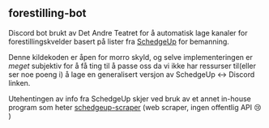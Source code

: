 forestilling-bot
--------------------------
Discord bot brukt av Det Andre Teatret for å automatisk lage kanaler for forestillingskvelder basert på lister
fra [SchedgeUp](https://schedgeup.com) for bemanning.

Denne kildekoden er åpen for morro skyld, og selve implementeringen er _meget_ subjektiv for å få ting til å passe oss da vi ikke har ressurser til(eller ser noe poeng i) å lage en generalisert versjon av SchedgeUp <-> Discord linken.

Utehentingen av info fra SchedgeUp skjer ved bruk av et annet in-house program som heter [schedgeup-scraper](https://github.com/detandreteatret/schedgeup-scraper) (web scraper, ingen offentlig API :cry: )
